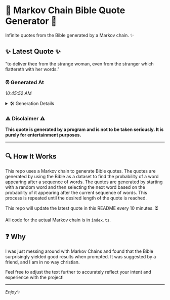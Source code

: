 # 📖 Markov Chain Bible Quote Generator 📖

Infinite quotes from the Bible generated by a Markov chain. ✨

## ✨ Latest Quote ✨
"to deliver thee from the strange woman, even from the stranger which flattereth with her words."

### ⏰ Generated At
*10:45:52 AM*

<details>
    <summary>🛠️ Generation Details</summary>
    <p>
        <strong>🌱 Seed:</strong> to<br>
        <strong>🔄 Iterations:</strong> 15<br>
        <strong>📜 Context History:</strong><br>[ to ]: deliver<br>[ to, deliver ]: thee<br>[ to, deliver, thee ]: from<br>[ to, deliver, thee, from ]: the<br>[ to, deliver, thee, from, the ]: strange<br>[ to, deliver, thee, from, the, strange ]: woman,<br>[ deliver, thee, from, the, strange, woman, ]: even<br>[ thee, from, the, strange, woman,, even ]: from<br>[ from, the, strange, woman,, even, from ]: the<br>[ the, strange, woman,, even, from, the ]: stranger<br>[ strange, woman,, even, from, the, stranger ]: which<br>[ woman,, even, from, the, stranger, which ]: flattereth<br>[ even, from, the, stranger, which, flattereth ]: with<br>[ from, the, stranger, which, flattereth, with ]: her<br>[ the, stranger, which, flattereth, with, her ]: words.<br>
    </p>
</details>

### ⚠️ Disclaimer ⚠️
**This quote is generated by a program and is not to be taken seriously. It is purely for entertainment purposes.**

---

## 🔍 How It Works

This repo uses a Markov chain to generate Bible quotes. The quotes are generated by using the Bible as a dataset to find the probability of a word appearing after a sequence of words. The quotes are generated by starting with a random word and then selecting the next word based on the probability of it appearing after the current sequence of words. This process is repeated until the desired length of the quote is reached.

This repo will update the latest quote in this README every 10 minutes. ⏳

All code for the actual Markov chain is in `index.ts`.

## ❓ Why

I was just messing around with Markov Chains and found that the Bible surprisingly yielded good results when prompted. 
It was suggested by a friend, and I am in no way christian.

Feel free to adjust the text further to accurately reflect your intent and experience with the project!

---

*Enjoy*✨
